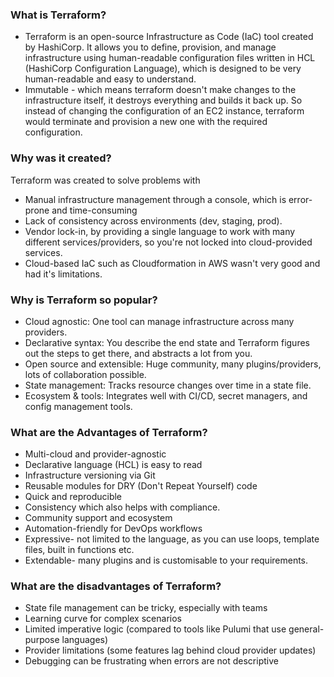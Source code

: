 ### **What is Terraform?**
- Terraform is an open-source Infrastructure as Code (IaC) tool created by HashiCorp. It allows you to define, provision, and manage infrastructure using human-readable configuration files written in HCL (HashiCorp Configuration Language), which is designed to be very human-readable and easy to understand.
- Immutable - which means terraform doesn't make changes to the infrastructure itself, it destroys everything and builds it back up. So instead of changing the configuration of an EC2 instance, terraform would terminate and provision a new one with the required configuration.

### **Why was it created?**
Terraform was created to solve problems with
- Manual infrastructure management through a console, which is error-prone and time-consuming
- Lack of consistency across environments (dev, staging, prod).
- Vendor lock-in, by providing a single language to work with many different services/providers, so you're not locked into cloud-provided services.
- Cloud-based IaC such as Cloudformation in AWS wasn't very good and had it's limitations.

### **Why is Terraform so popular?**
- Cloud agnostic: One tool can manage infrastructure across many providers.
- Declarative syntax: You describe the end state and Terraform figures out the steps to get there, and abstracts a lot from you.
- Open source and extensible: Huge community, many plugins/providers, lots of collaboration possible.
- State management: Tracks resource changes over time in a state file.
- Ecosystem & tools: Integrates well with CI/CD, secret managers, and config management tools.


### **What are the Advantages of Terraform?**
- Multi-cloud and provider-agnostic
- Declarative language (HCL) is easy to read
- Infrastructure versioning via Git
- Reusable modules for DRY (Don't Repeat Yourself) code
- Quick and reproducible
- Consistency which also helps with compliance.
- Community support and ecosystem
- Automation-friendly for DevOps workflows
- Expressive- not limited to the language, as you can use loops, template files, built in functions etc. 
- Extendable- many plugins and is customisable to your requirements.


### **What are the disadvantages of Terraform?**
- State file management can be tricky, especially with teams
- Learning curve for complex scenarios
- Limited imperative logic (compared to tools like Pulumi that use general-purpose languages)
- Provider limitations (some features lag behind cloud provider updates)
- Debugging can be frustrating when errors are not descriptive